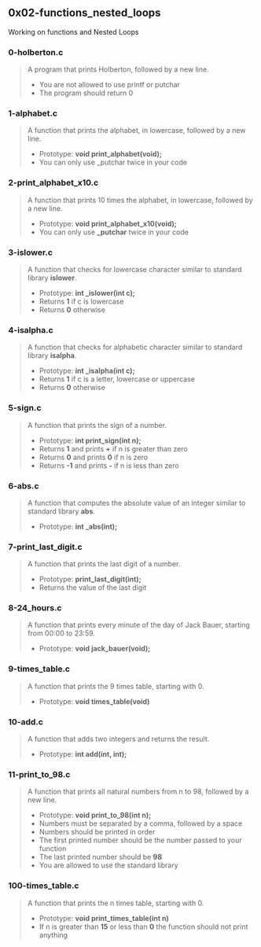 ## 0x02-functions_nested_loops
Working on functions and Nested Loops

### 0-holberton.c
> A program that prints Holberton, followed by a new line.
> * You are not allowed to use printf or putchar
> * The program should return 0

### 1-alphabet.c
> A function that prints the alphabet, in lowercase, followed by a new line.
> * Prototype: **void print_alphabet(void);**
> * You can only use _putchar twice in your code

### 2-print_alphabet_x10.c
> A function that prints 10 times the alphabet, in lowercase, followed by a new line.
> * Prototype: **void print_alphabet_x10(void);**
> * You can only use **_putchar** twice in your code

### 3-islower.c
> A function that checks for lowercase character similar to standard library **islower**.
> * Prototype: **int _islower(int c);**
> * Returns **1** if c is lowercase
> * Returns **0** otherwise

### 4-isalpha.c
> A function that checks for alphabetic character similar to standard library **isalpha**.
> * Prototype: **int _isalpha(int c);**
> * Returns **1** if c is a letter, lowercase or uppercase
> * Returns **0** otherwise

### 5-sign.c
> A function that prints the sign of a number.
> * Prototype: **int print_sign(int n);**
> * Returns **1** and prints **+** if n is greater than zero
> * Returns **0** and prints **0** if n is zero
> * Returns **-1** and prints **-** if n is less than zero

### 6-abs.c
> A function that computes the absolute value of an integer similar to standard library **abs**.
> * Prototype: **int _abs(int);**

### 7-print_last_digit.c
> A function that prints the last digit of a number.
> * Prototype: **print_last_digit(int);**
> * Returns the value of the last digit

### 8-24_hours.c
> A function that prints every minute of the day of Jack Bauer, starting from 00:00 to 23:59.
> * Prototype: **void jack_bauer(void);**

### 9-times_table.c
> A function that prints the 9 times table, starting with 0.
> * Prototype: **void times_table(void)**

### 10-add.c
> A function that adds two integers and returns the result.
> * Prototype: **int add(int, int);**

### 11-print_to_98.c
> A function that prints all natural numbers from n to 98, followed by a new line.
> * Prototype: **void print_to_98(int n);**
> * Numbers must be separated by a comma, followed by a space
> * Numbers should be printed in order
> * The first printed number should be the number passed to your function
> * The last printed number should be **98**
> * You are allowed to use the standard library

### 100-times_table.c
> A function that prints the n times table, starting with 0.
> * Prototype: **void print_times_table(int n)**
> * If n is greater than **15** or less than **0** the function should not print anything
